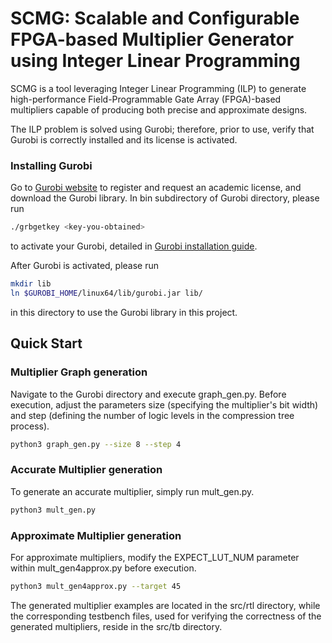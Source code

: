 SCMG: Scalable and Configurable FPGA-based Multiplier Generator using Integer Linear Programming
=====================
SCMG is a tool leveraging Integer Linear Programming (ILP) to generate high-performance Field-Programmable Gate Array (FPGA)-based multipliers capable of producing both precise and approximate designs. 

The ILP problem is solved using Gurobi; therefore, prior to use, verify that Gurobi is correctly installed and its license is activated. 

### Installing Gurobi

Go to [Gurobi website](https://www.gurobi.com/) to register and request an academic license, and download the Gurobi library.
In bin subdirectory of Gurobi directory, please run 
```Bash
./grbgetkey <key-you-obtained>
``` 
to activate your Gurobi, detailed in [Gurobi installation guide](https://www.gurobi.com/documentation/9.0/quickstart_linux/software_installation_guid.html#section:Installation).

After Gurobi is activated, please run
```Bash
mkdir lib
ln $GUROBI_HOME/linux64/lib/gurobi.jar lib/
``` 
in this directory to use the Gurobi library in this project.

## Quick Start
### Multiplier Graph generation
Navigate to the Gurobi directory and execute graph_gen.py. Before execution, adjust the parameters size (specifying the multiplier's bit width) and step (defining the number of logic levels in the compression tree process). 
```Bash
python3 graph_gen.py --size 8 --step 4
``` 

### Accurate Multiplier generation
To generate an accurate multiplier, simply run mult_gen.py.
```Bash
python3 mult_gen.py
``` 
  
### Approximate Multiplier generation
For approximate multipliers, modify the EXPECT_LUT_NUM parameter within mult_gen4approx.py before execution. 
```Bash
python3 mult_gen4approx.py --target 45
``` 

The generated multiplier examples are located in the src/rtl directory, while the corresponding testbench files, used for verifying the correctness of the generated multipliers, reside in the src/tb directory.


